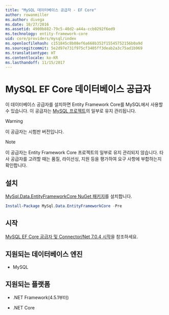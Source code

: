 ```yaml
---
title: "MySQL 데이터베이스 공급자 - EF Core"
author: rowanmiller
ms.author: divega
ms.date: 10/27/2016
ms.assetid: 4900b882-79c5-40d2-a44a-ccb0292f6ed9
ms.technology: entity-framework-core
uid: core/providers/mysql/index
ms.openlocfilehash: c151845c8b08ef6a668b352f15545752156b0a9d
ms.sourcegitcommit: 5e2d97e731f975cf3405ff3deab2a3c75ad1b969
ms.translationtype: HT
ms.contentlocale: ko-KR
ms.lasthandoff: 11/15/2017
---
```

# <a name="mysql-ef-core-database-provider"></a>MySQL EF Core 데이터베이스 공급자

이 데이터베이스 공급자를 설치하면 Entity Framework Core를 MySQL에서 사용할 수 있습니다. 이 공급자는 [MySQL 프로젝트](http://dev.mysql.com)의 일부로 유지 관리됩니다.

> [!WARNING]  
> 이 공급자는 시험판 버전입니다.

> [!NOTE]  
> 이 공급자는 Entity Framework Core 프로젝트의 일부로 유지 관리되지 않습니다. 타사 공급자를 고려할 때는 품질, 라이선싱, 지원 등을 평가하여 요구 사항에 부합하는지 확인합니다.

## <a name="install"></a>설치

[MySql.Data.EntityFrameworkCore NuGet 패키지](https://www.nuget.org/packages/MySql.Data.EntityFrameworkCore)를 설치합니다.

``` powershell
Install-Package MySql.Data.EntityFrameworkCore -Pre
```

## <a name="get-started"></a>시작

[MySQL EF Core 공급자 및 Connector/Net 7.0.4 시작](http://insidemysql.com/howto-starting-with-mysql-ef-core-provider-and-connectornet-7-0-4/)을 참조하세요.

## <a name="supported-database-engines"></a>지원되는 데이터베이스 엔진

* MySQL

## <a name="supported-platforms"></a>지원되는 플랫폼

* .NET Framework(4.5.1부터)

* .NET Core
